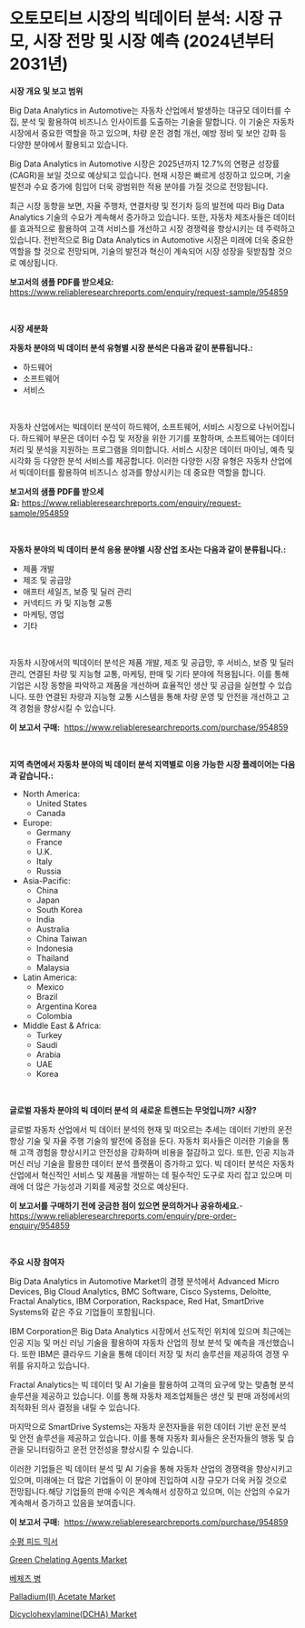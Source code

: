 <p><h1>오토모티브 시장의 빅데이터 분석: 시장 규모, 시장 전망 및 시장 예측 (2024년부터 2031년)</h1></p><p><strong>시장 개요 및 보고 범위</strong></p>
<p><p>Big Data Analytics in Automotive는 자동차 산업에서 발생하는 대규모 데이터를 수집, 분석 및 활용하여 비즈니스 인사이트를 도출하는 기술을 말합니다. 이 기술은 자동차 시장에서 중요한 역할을 하고 있으며, 차량 운전 경험 개선, 예방 정비 및 보안 강화 등 다양한 분야에서 활용되고 있습니다.</p><p>Big Data Analytics in Automotive 시장은 2025년까지 12.7%의 연평균 성장률(CAGR)을 보일 것으로 예상되고 있습니다. 현재 시장은 빠르게 성장하고 있으며, 기술 발전과 수요 증가에 힘입어 더욱 광범위한 적용 분야를 가질 것으로 전망됩니다.</p><p>최근 시장 동향을 보면, 자율 주행차, 연결차량 및 전기차 등의 발전에 따라 Big Data Analytics 기술의 수요가 계속해서 증가하고 있습니다. 또한, 자동차 제조사들은 데이터를 효과적으로 활용하여 고객 서비스를 개선하고 시장 경쟁력을 향상시키는 데 주력하고 있습니다. 전반적으로 Big Data Analytics in Automotive 시장은 미래에 더욱 중요한 역할을 할 것으로 전망되며, 기술의 발전과 혁신이 계속되어 시장 성장을 뒷받침할 것으로 예상됩니다.</p></p>
<p><strong>보고서의 샘플 PDF를 받으세요:</strong> <a href="https://www.reliableresearchreports.com/enquiry/request-sample/954859">https://www.reliableresearchreports.com/enquiry/request-sample/954859</a></p>
<p>&nbsp;</p>
<p><strong>시장 세분화</strong></p>
<p><strong>자동차 분야의 빅 데이터 분석 유형별 시장 분석은 다음과 같이 분류됩니다.:</strong></p>
<p><ul><li>하드웨어</li><li>소프트웨어</li><li>서비스</li></ul></p>
<p>&nbsp;</p>
<p><p>자동차 산업에서는 빅데이터 분석이 하드웨어, 소프트웨어, 서비스 시장으로 나뉘어집니다. 하드웨어 부문은 데이터 수집 및 저장을 위한 기기를 포함하며, 소프트웨어는 데이터 처리 및 분석을 지원하는 프로그램을 의미합니다. 서비스 시장은 데이터 마이닝, 예측 및 시각화 등 다양한 분석 서비스를 제공합니다. 이러한 다양한 시장 유형은 자동차 산업에서 빅데이터를 활용하여 비즈니스 성과를 향상시키는 데 중요한 역할을 합니다.</p></p>
<p><strong>보고서의 샘플 PDF를 받으세요:</strong>&nbsp;<a href="https://www.reliableresearchreports.com/enquiry/request-sample/954859">https://www.reliableresearchreports.com/enquiry/request-sample/954859</a></p>
<p>&nbsp;</p>
<p><strong> 자동차 분야의 빅 데이터 분석 응용 분야별 시장 산업 조사는 다음과 같이 분류됩니다.:</strong></p>
<p><ul><li>제품 개발</li><li>제조 및 공급망</li><li>애프터 세일즈, 보증 및 딜러 관리</li><li>커넥티드 카 및 지능형 교통</li><li>마케팅, 영업</li><li>기타</li></ul></p>
<p>&nbsp;</p>
<p><p>자동차 시장에서의 빅데이터 분석은 제품 개발, 제조 및 공급망, 후 서비스, 보증 및 딜러 관리, 연결된 차량 및 지능형 교통, 마케팅, 판매 및 기타 분야에 적용됩니다. 이를 통해 기업은 시장 동향을 파악하고 제품을 개선하며 효율적인 생산 및 공급을 실현할 수 있습니다. 또한 연결된 차량과 지능형 교통 시스템을 통해 차량 운영 및 안전을 개선하고 고객 경험을 향상시킬 수 있습니다.</p></p>
<p><strong>이 보고서 구매:</strong>&nbsp; <a href="https://www.reliableresearchreports.com/purchase/954859">https://www.reliableresearchreports.com/purchase/954859</a></p>
<p>&nbsp;</p>
<p><strong>지역 측면에서 자동차 분야의 빅 데이터 분석 지역별로 이용 가능한 시장 플레이어는 다음과 같습니다.:</strong></p>
<p><ul>
    <li>
        North America:
        <ul>
            <li>United States</li>
            <li>Canada</li>
        </ul>
    </li>
    <li>
        Europe:
        <ul>
            <li>Germany</li>
            <li>France</li>
            <li>U.K.</li>
            <li>Italy</li>
            <li>Russia</li>
        </ul>
    </li>
    <li>
        Asia-Pacific:
        <ul>
            <li>China</li>
            <li>Japan</li>
            <li>South Korea</li>
            <li>India</li>
            <li>Australia</li>
            <li>China Taiwan</li>
            <li>Indonesia</li>
            <li>Thailand</li>
            <li>Malaysia</li>
        </ul>
    </li>
    <li>
        Latin America:
        <ul>
            <li>Mexico</li>
            <li>Brazil</li>
            <li>Argentina Korea</li>
            <li>Colombia</li>
        </ul>
    </li>
    <li>
        Middle East & Africa:
        <ul>
            <li>Turkey</li>
            <li>Saudi</li>
            <li>Arabia</li>
            <li>UAE</li>
            <li>Korea</li>
        </ul>
    </li>
    </ul></p>
<p>&nbsp;</p>
<p><strong>글로벌 자동차 분야의 빅 데이터 분석 의 새로운 트렌드는 무엇입니까? 시장?</strong></p>
<p><p>글로벌 자동차 산업에서 빅 데이터 분석의 현재 및 떠오르는 추세는 데이터 기반의 운전 향상 기술 및 자율 주행 기술의 발전에 중점을 둔다. 자동차 회사들은 이러한 기술을 통해 고객 경험을 향상시키고 안전성을 강화하며 비용을 절감하고 있다. 또한, 인공 지능과 머신 러닝 기술을 활용한 데이터 분석 플랫폼이 증가하고 있다. 빅 데이터 분석은 자동차 산업에서 혁신적인 서비스 및 제품을 개발하는 데 필수적인 도구로 자리 잡고 있으며 미래에 더 많은 가능성과 기회를 제공할 것으로 예상된다.</p></p>
<p><strong>이 보고서를 구매하기 전에 궁금한 점이 있으면 문의하거나 공유하세요.</strong>- <a href="https://www.reliableresearchreports.com/enquiry/pre-order-enquiry/954859">https://www.reliableresearchreports.com/enquiry/pre-order-enquiry/954859</a></p>
<p>&nbsp;</p>
<p><strong>주요 시장 참여자</strong></p>
<p><p>Big Data Analytics in Automotive Market의 경쟁 분석에서 Advanced Micro Devices, Big Cloud Analytics, BMC Software, Cisco Systems, Deloitte, Fractal Analytics, IBM Corporation, Rackspace, Red Hat, SmartDrive Systems와 같은 주요 기업들이 포함됩니다. </p><p>IBM Corporation은 Big Data Analytics 시장에서 선도적인 위치에 있으며 최근에는 인공 지능 및 머신 러닝 기술을 활용하여 자동차 산업의 정보 분석 및 예측을 개선했습니다. 또한 IBM은 클라우드 기술을 통해 데이터 저장 및 처리 솔루션을 제공하여 경쟁 우위를 유지하고 있습니다.</p><p>Fractal Analytics는 빅 데이터 및 AI 기술을 활용하여 고객의 요구에 맞는 맞춤형 분석 솔루션을 제공하고 있습니다. 이를 통해 자동차 제조업체들은 생산 및 판매 과정에서의 최적화된 의사 결정을 내릴 수 있습니다.</p><p>마지막으로 SmartDrive Systems는 자동차 운전자들을 위한 데이터 기반 운전 분석 및 안전 솔루션을 제공하고 있습니다. 이를 통해 자동차 회사들은 운전자들의 행동 및 습관을 모니터링하고 운전 안전성을 향상시킬 수 있습니다.</p><p>이러한 기업들은 빅 데이터 분석 및 AI 기술을 통해 자동차 산업의 경쟁력을 향상시키고 있으며, 미래에는 더 많은 기업들이 이 분야에 진입하여 시장 규모가 더욱 커질 것으로 전망됩니다.해당 기업들의 판매 수익은 계속해서 성장하고 있으며, 이는 산업의 수요가 계속해서 증가하고 있음을 보여줍니다.</p></p>
<p><strong>이 보고서 구매:</strong>&nbsp;&nbsp;<a href="https://www.reliableresearchreports.com/purchase/954859">https://www.reliableresearchreports.com/purchase/954859</a></p>
<p><p><a href="https://medium.com/@jerrodhilll68/%EC%88%98%ED%8F%89%ED%98%95-%EC%82%AC%EB%A3%8C-%EB%AF%B9%EC%84%9C-%EC%8B%9C%EC%9E%A5-%EB%8F%99%ED%96%A5-%EB%B0%8F-%EC%8B%9C%EC%9E%A5-%EB%B6%84%EC%84%9D%EC%9D%80-2024-2031%EB%85%84-%EA%B8%B0%EA%B0%84%EC%9D%84-%EC%98%88%EC%B8%A1%ED%95%A9%EB%8B%88%EB%8B%A4-ea0ccf9bb3b6">수평 피드 믹서</a></p><p><a href="https://view.publitas.com/reportprime-1/green-chelating-agents-market-size-focuses-on-market-dynamics-in-depth-analysis-and-future-projections-of-its-market-forecasted-for-period-from-2024-to-2031/">Green Chelating Agents Market</a></p><p><a href="https://github.com/vsoq0zknh59/Market-Research-Report-List-1/blob/main/7907306185331.md">베체츠 병</a></p><p><a href="https://meowing-canidae-761.notion.site/Palladium-II-Acetate-Market-Provides-Detailed-Segmentation-of-this-Market-based-on-Type-Applicatio-6d67856fc2a94302898294e196404552">Palladium(II) Acetate Market</a></p><p><a href="https://sudsy-motorcycle-bbc.notion.site/Dicyclohexylamine-DCHA-Market-Size-Reflecting-a-Forecast-Till-2031-Market-By-Type-By-Application--f521d2be11334062818b7714729ac34a">Dicyclohexylamine(DCHA) Market</a></p></p>
